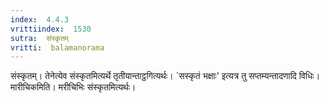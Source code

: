 ```yaml
---
index:  4.4.3
vrittiindex:  1530
sutra:  संस्कृतम्
vritti:  balamanorama 
---
```


संस्कृतम्। तेनेत्येव संस्कृतमित्यर्थे तृतीयान्ताट्ठगित्यर्थः। `सस्कृतं भक्षाः' इत्यत्र तु सप्तम्यन्तादणादि विधिः। मारीचिकमिति। मरीचिभिः संस्कृतमित्यर्थः। 

